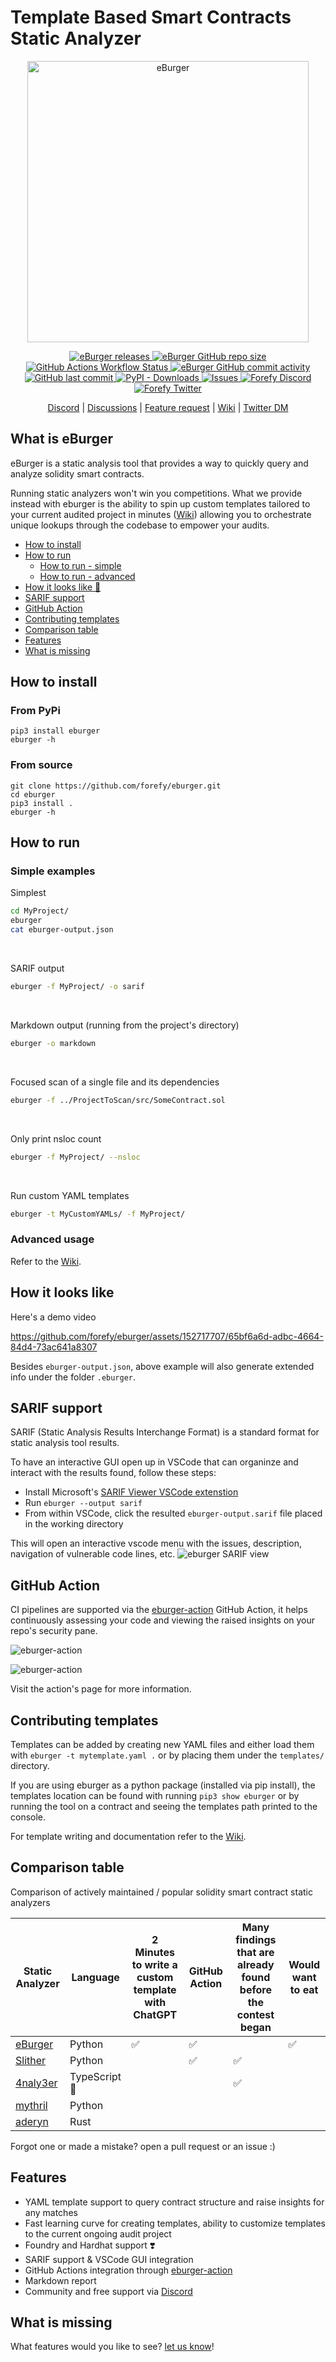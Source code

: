 # Template Based Smart Contracts Static Analyzer

<p align="center">
<img src="https://github.com/forefy/eburger/raw/main/static/eburger.png" alt="eBurger" title="eBurger" width="450"/>
</p>

<p align="center">
<a href="https://github.com/forefy/eburger/releases/"><img alt="eBurger releases" src="https://img.shields.io/github/release/forefy/eburger">
<img alt="eBurger GitHub repo size" title="eBurger GitHub repo size" src="https://img.shields.io/github/repo-size/forefy/eburger">
<img alt="GitHub Actions Workflow Status" src="https://img.shields.io/github/actions/workflow/status/forefy/eburger/.github/workflows/pip-audit.yml">
<img alt="eBurger GitHub commit activity" src="https://img.shields.io/github/commit-activity/m/forefy/eburger">
<img alt="GitHub last commit" src="https://img.shields.io/github/last-commit/forefy/eburger">
<img alt="PyPI - Downloads" src="https://img.shields.io/pypi/dw/eburger">
<a href="https://github.com/forefy/eburger/issues"><img alt="Issues" src="https://img.shields.io/github/issues-raw/forefy/eburger">
<a href="https://discord.gg/WaVMpBtxdB"><img alt="Forefy Discord" src="https://img.shields.io/discord/1174395390494257152.svg?logo=discord"></a>
<a href="https://twitter.com/forefy"><img alt="Forefy Twitter" src="https://img.shields.io/twitter/follow/forefy.svg?logo=twitter"></a>
</p>

<p align="center">
<a href="https://discord.gg/WaVMpBtxdB" title="eBurger Discord">Discord</a>
| <a href="https://github.com/forefy/eburger/discussions" title="eBurger Discussions">Discussions</a>
| <a href="https://github.com/forefy/eburger/issues/new?assignees=forefy&labels=&projects=&template=feature_request.md&title=" title="eBurger Feature request">Feature request</a>
| <a href="https://github.com/forefy/eburger/wiki" title="eBurger Wiki">Wiki</a>
| <a href="https://twitter.com/messages/compose?recipient_id=1469398978185809922" title="Forefy Twitter DM">Twitter DM</a>
</p>

## What is eBurger
eBurger is a static analysis tool that provides a way to quickly query and analyze solidity smart contracts.

Running static analyzers won't win you competitions. 
What we provide instead with eburger is the ability to spin up custom templates tailored to your current audited project in minutes ([Wiki](https://github.com/forefy/eburger/wiki)) allowing you to orchestrate unique lookups through the codebase to empower your audits.

- [How to install](#how-to-install)
- [How to run](#how-to-run)
    - [How to run - simple](#simple-examples)
    - [How to run - advanced](#advanced-usage)
- [How it looks like 👀](#how-it-looks-like)
- [SARIF support](#sarif-support)
- [GitHub Action](#github-action)
- [Contributing templates](#contributing-templates)
- [Comparison table](#comparison-table)
- [Features](#features)
- [What is missing](#what-is-missing)


## How to install

### From PyPi
```
pip3 install eburger
eburger -h
```

### From source
```
git clone https://github.com/forefy/eburger.git
cd eburger
pip3 install .
eburger -h
```

## How to run

### Simple examples
Simplest
```bash
cd MyProject/
eburger
cat eburger-output.json
```

<br>

SARIF output
```bash
eburger -f MyProject/ -o sarif
```

<br>

Markdown output (running from the project's directory)
```bash
eburger -o markdown
```

<br>

Focused scan of a single file and its dependencies
```bash
eburger -f ../ProjectToScan/src/SomeContract.sol
```

<br>

Only print nsloc count
```bash
eburger -f MyProject/ --nsloc
```

<br>

Run custom YAML templates
```bash
eburger -t MyCustomYAMLs/ -f MyProject/
```

### Advanced usage
Refer to the [Wiki](https://github.com/forefy/eburger/wiki/Advanced-usage).


## How it looks like

Here's a demo video

https://github.com/forefy/eburger/assets/152717707/65bf6a6d-adbc-4664-84d4-73ac641a8307

Besides `eburger-output.json`, above example will also generate extended info under the folder `.eburger`.


## SARIF support
SARIF (Static Analysis Results Interchange Format) is a standard format for static analysis tool results.

To have an interactive GUI open up in VSCode that can organinze and interact with the results found, follow these steps:
- Install Microsoft's [SARIF Viewer VSCode extenstion](marketplace.visualstudio.com/items?itemname=ms-sarifvscode.sarif-viewer)
- Run `eburger --output sarif`
- From within VSCode, click the resulted `eburger-output.sarif` file placed in the working directory

This will open an interactive vscode menu with the issues, description, navigation of vulnerable code lines, etc.
![eburger SARIF view](https://github.com/forefy/eburger/raw/main/static/SARIF.png "eburger SARIF view")


## GitHub Action
CI pipelines are supported via the [eburger-action](https://github.com/forefy/eburger-action) GitHub Action, it helps continuously assessing your code and viewing the raised insights on your repo's security pane.

![eburger-action](https://github.com/forefy/eburger/raw/main/static/eburger-action1.png "eburger-action security view")

![eburger-action](https://github.com/forefy/eburger/raw/main/static/eburger-action2.png "eburger-action issue view")

Visit the action's page for more information.



## Contributing templates
Templates can be added by creating new YAML files and either load them with `eburger -t mytemplate.yaml .` or by placing them under the `templates/` directory.

If you are using eburger as a python package (installed via pip install), the templates location can be found with running `pip3 show eburger` or by running the tool on a contract and seeing the templates path printed to the console.

For template writing and documentation refer to the [Wiki](https://github.com/forefy/eburger/wiki/Templates).


## Comparison table
Comparison of actively maintained / popular solidity smart contract static analyzers

| Static Analyzer                                        | Language        | 2 Minutes to write a custom template with ChatGPT     | GitHub Action | Many findings that are already found before the contest began | Would want to eat |
|--------------------------------------------------------|-----------------|-------------------------------------------------------|---------------|---------------------------------------------------------------|-------------------|
| [eBurger](https://github.com/forefy/eburger)           | Python          | ✅                                                    | ✅            |                                                               | ✅                |
| [Slither](https://github.com/crytic/slither)           | Python          |                                                       | ✅            | ✅                                                            |                   |
| [4naly3er](https://github.com/Picodes/4naly3er)        | TypeScript 🤮   |                                                       |               | ✅                                                            |                   |
| [mythril](https://github.com/Consensys/mythril)        | Python          |                                                       |               |                                                               |                   |
| [aderyn](https://github.com/Cyfrin/aderyn)             | Rust            |                                                       |               |                                                               |                   |


Forgot one or made a mistake? open a pull request or an issue :)

## Features
- YAML template support to query contract structure and raise insights for any matches
- Fast learning curve for creating templates, ability to customize templates to the current ongoing audit project
- Foundry and Hardhat support ❣️
- SARIF support & VSCode GUI integration
- GitHub Actions integration through [eburger-action](https://github.com/marketplace/actions/eburger-action)
- Markdown report
- Community and free support via [Discord](https://discord.gg/WaVMpBtxdB)


## What is missing
What features would you like to see? [let us know](https://github.com/forefy/eburger/issues/new?assignees=forefy&labels=&projects=&template=feature_request.md&title=)!